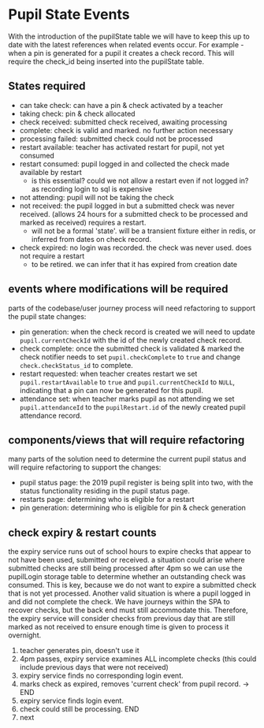 # Pupil State Events

With the introduction of the pupilState table we will have to keep this up to date with the latest
references when related events occur.  For example - when a pin is generated for a pupil it creates a check record.  This will require the check_id being inserted into the pupilState table.

## States required

- can take check: can have a pin & check activated by a teacher
- taking check: pin & check allocated
- check received: submitted check received, awaiting processing
- complete: check is valid and marked.  no further action necessary
- processing failed: submitted check could not be processed
- restart available: teacher has activated restart for pupil, not yet consumed
- restart consumed: pupil logged in and collected the check made available by restart
  - is this essential? could we not allow a restart even if not logged in? as recording login to sql is expensive
- not attending: pupil will not be taking the check
- not received: the pupil logged in but a submitted check was never received. (allows 24 hours for a submitted check to be processed and marked as received) requires a restart.
  - will not be a formal 'state'.  will be a transient fixture either in redis, or inferred from dates on check record.
- check expired: no login was recorded.  the check was never used.  does not require a restart
  - to be retired.  we can infer that it has expired from creation date

## events where modifications will be required

parts of the codebase/user journey process will need refactoring to support the pupil state changes:

- pin generation: when the check record is created we will need to update `pupil.currentCheckId` with the id of the newly created check record.
- check complete: once the submitted check is validated & marked the check notifier needs to set `pupil.checkComplete` to `true` and change `check.checkStatus_id` to complete.
- restart requested: when teacher creates restart we set `pupil.restartAvailable` to `true` and `pupil.currentCheckId` to `NULL`, indicating that a pin can now be generated for this pupil.
- attendance set: when teacher marks pupil as not attending we set `pupil.attendanceId` to the `pupilRestart.id` of the newly created pupil attendance record.

## components/views that will require refactoring

many parts of the solution need to determine the current pupil status and will require refactoring to support the changes:

- pupil status page: the 2019 pupil register is being split into two, with the status functionality residing in the pupil status page.
- restarts page: determining who is eligible for a restart
- pin generation: determining who is eligible for pin & check generation

## check expiry & restart counts

the expiry service runs out of school hours to expire checks that appear to not have been used, submitted or received.
a situation could arise where submitted checks are still being processed after 4pm so we can use the pupilLogin storage table to
determine whether an outstanding check was consumed.  This is key, because we do not want to expire a submitted check that is not yet processed.
Another valid situation is where a pupil logged in and did not complete the check.  We have journeys within the SPA to recover checks, but the back end
must still accommodate this.  Therefore, the expiry service will consider checks from previous day that are still marked as not received to ensure enough
time is given to process it overnight.

1. teacher generates pin, doesn't use it
2. 4pm passes, expiry service examines ALL incomplete checks (this could include previous days that were not received)
3. expiry service finds no corresponding login event.
4. marks check as expired, removes 'current check' from pupil record. -> END
5. expiry service finds login event.
6. check could still be processing.  END
7. next
